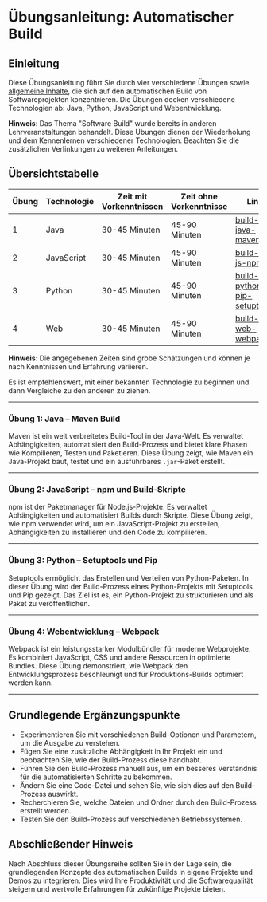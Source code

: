 # Übungsanleitung: Automatischer Build

## Einleitung

Diese Übungsanleitung führt Sie durch vier verschiedene Übungen sowie [allgemeine Inhalte](build-automation.md), die sich auf den automatischen Build von Softwareprojekten konzentrieren. Die Übungen decken verschiedene Technologien ab: Java, Python, JavaScript und Webentwicklung.

**Hinweis**: Das Thema "Software Build" wurde bereits in anderen Lehrveranstaltungen behandelt. Diese Übungen dienen der Wiederholung und dem Kennenlernen verschiedener Technologien. Beachten Sie die zusätzlichen Verlinkungen zu weiteren Anleitungen.

## Übersichtstabelle

| Übung | Technologie | Zeit mit Vorkenntnissen | Zeit ohne Vorkenntnisse | Link                                                             |
|-------|-------------|-------------------------|-------------------------|------------------------------------------------------------------|
| 1     | Java        | 30-45 Minuten           | 45-90 Minuten           | [build-01-java-maven](build-01-java-maven)                       |
| 2     | JavaScript    | 30-45 Minuten           | 45-90 Minuten           | [build-02-js-npm](build-02-js-npm)                               |
| 3     | Python  | 30-45 Minuten           | 45-90 Minuten           | [build-03-python-pip-setuptools](build-03-python-pip-setuptools) |
| 4     | Web         | 30-45 Minuten           | 45-90 Minuten           | [build-04-web-webpack](build-04-web-webpack)                     |

**Hinweis**: Die angegebenen Zeiten sind grobe Schätzungen und können je nach Kenntnissen und Erfahrung variieren.

Es ist empfehlenswert, mit einer bekannten Technologie zu beginnen und dann Vergleiche zu den anderen zu ziehen.

---

### Übung 1: Java – Maven Build

Maven ist ein weit verbreitetes Build-Tool in der Java-Welt. Es verwaltet Abhängigkeiten, automatisiert den Build-Prozess und bietet klare Phasen wie Kompilieren, Testen und Paketieren. Diese Übung zeigt, wie Maven ein Java-Projekt baut, testet und ein ausführbares `.jar`-Paket erstellt.

---

### Übung 2: JavaScript – npm und Build-Skripte

npm ist der Paketmanager für Node.js-Projekte. Es verwaltet Abhängigkeiten und automatisiert Builds durch Skripte. Diese Übung zeigt, wie npm verwendet wird, um ein JavaScript-Projekt zu erstellen, Abhängigkeiten zu installieren und den Code zu kompilieren.

---

### Übung 3: Python – Setuptools und Pip

Setuptools ermöglicht das Erstellen und Verteilen von Python-Paketen. In dieser Übung wird der Build-Prozess eines Python-Projekts mit Setuptools und Pip gezeigt. Das Ziel ist es, ein Python-Projekt zu strukturieren und als Paket zu veröffentlichen.

---

### Übung 4: Webentwicklung – Webpack

Webpack ist ein leistungsstarker Modulbündler für moderne Webprojekte. Es kombiniert JavaScript, CSS und andere Ressourcen in optimierte Bundles. Diese Übung demonstriert, wie Webpack den Entwicklungsprozess beschleunigt und für Produktions-Builds optimiert werden kann.

---

## Grundlegende Ergänzungspunkte

- Experimentieren Sie mit verschiedenen Build-Optionen und Parametern, um die Ausgabe zu verstehen.
- Fügen Sie eine zusätzliche Abhängigkeit in Ihr Projekt ein und beobachten Sie, wie der Build-Prozess diese handhabt.
- Führen Sie den Build-Prozess manuell aus, um ein besseres Verständnis für die automatisierten Schritte zu bekommen.
- Ändern Sie eine Code-Datei und sehen Sie, wie sich dies auf den Build-Prozess auswirkt.
- Recherchieren Sie, welche Dateien und Ordner durch den Build-Prozess erstellt werden.
- Testen Sie den Build-Prozess auf verschiedenen Betriebssystemen.

## Abschließender Hinweis

Nach Abschluss dieser Übungsreihe sollten Sie in der Lage sein, die grundlegenden Konzepte des automatischen Builds in eigene Projekte und Demos zu integrieren. Dies wird Ihre Produktivität und die Softwarequalität steigern und wertvolle Erfahrungen für zukünftige Projekte bieten.